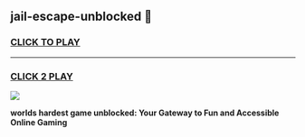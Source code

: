 
## jail-escape-unblocked 👋
<h3>
<a href="https://premium.freeplayer.one?title=jail-escape-unblocked&ref=14F">CLICK TO PLAY</a></h3>
<hr>

<h3>
<a href="https://premium.freeplayer.one?title=jail-escape-unblocked&ref=14F">CLICK 2 PLAY</a>
  
</h3>

<a href="https://premium.freeplayer.one?title=jail-escape-unblocked&ref=12F/"><img src="https://clearcache.store/games.png"></a>


**worlds hardest game unblocked: Your Gateway to Fun and Accessible Online Gaming**
